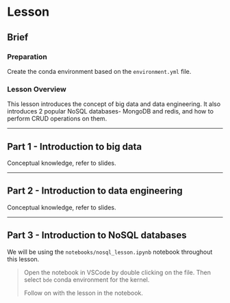 # Lesson

## Brief

### Preparation

Create the conda environment based on the `environment.yml` file.

### Lesson Overview

This lesson introduces the concept of big data and data engineering. It also introduces 2 popular NoSQL databases- MongoDB and redis, and how to perform CRUD operations on them.

---

## Part 1 - Introduction to big data

Conceptual knowledge, refer to slides.

---

## Part 2 - Introduction to data engineering

Conceptual knowledge, refer to slides.

---

## Part 3 - Introduction to NoSQL databases

We will be using the `notebooks/nosql_lesson.ipynb` notebook throughout this lesson.

> Open the notebook in VSCode by double clicking on the file. Then select `bde` conda environment for the kernel.
>
> Follow on with the lesson in the notebook.
